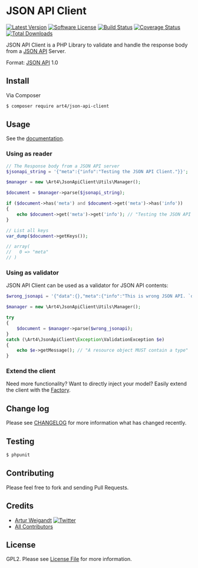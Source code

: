 # JSON API Client

[![Latest Version](https://img.shields.io/github/release/Art4/json-api-client.svg)](https://github.com/Art4/json-api-client/releases)
[![Software License](https://img.shields.io/badge/license-GPL2-brightgreen.svg)](LICENSE)
[![Build Status](https://travis-ci.org/Art4/json-api-client.svg?branch=master)](https://travis-ci.org/Art4/json-api-client)
[![Coverage Status](https://coveralls.io/repos/Art4/json-api-client/badge.svg?branch=master&service=github)](https://coveralls.io/github/Art4/json-api-client?branch=master)
[![Total Downloads](https://img.shields.io/packagist/dt/art4/json-api-client.svg)](https://packagist.org/packages/art4/json-api-client)

JSON API Client is a PHP Library to validate and handle the response body from a [JSON API](http://jsonapi.org) Server.

Format: [JSON API](http://jsonapi.org/format) 1.0

## Install

Via Composer

``` bash
$ composer require art4/json-api-client
```

## Usage

See the [documentation](docs/README.md).

### Using as reader

```php
// The Response body from a JSON API server
$jsonapi_string = '{"meta":{"info":"Testing the JSON API Client."}}';

$manager = new \Art4\JsonApiClient\Utils\Manager();

$document = $manager->parse($jsonapi_string);

if ($document->has('meta') and $document->get('meta')->has('info'))
{
    echo $document->get('meta')->get('info'); // "Testing the JSON API Client."
}

// List all keys
var_dump($document->getKeys());

// array(
//   0 => "meta"
// )
```

### Using as validator

JSON API Client can be used as a validator for JSON API contents:

```php
$wrong_jsonapi = '{"data":{},"meta":{"info":"This is wrong JSON API. `data` has to be `null` or containing at least `type` and `id`."}}';

$manager = new \Art4\JsonApiClient\Utils\Manager();

try
{
	$document = $manager->parse($wrong_jsonapi);
}
catch (\Art4\JsonApiClient\Exception\ValidationException $e)
{
	echo $e->getMessage(); // "A resource object MUST contain a type"
}
```

### Extend the client

Need more functionality? Want to directly inject your model? Easily extend the client with the [Factory](docs/utils-factory.md).

## Change log

Please see [CHANGELOG](CHANGELOG.md) for more information what has changed recently.

## Testing

``` bash
$ phpunit
```

## Contributing

Please feel free to fork and sending Pull Requests.

## Credits

- [Artur Weigandt](https://github.com/Art4) [![Twitter](http://img.shields.io/badge/Twitter-@weigandtlabs-blue.svg)](https://twitter.com/weigandtlabs)
- [All Contributors](../../contributors)

## License

GPL2. Please see [License File](LICENSE) for more information.
